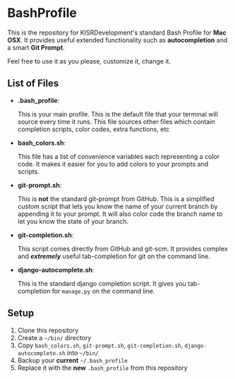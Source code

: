 BashProfile
===========

This is the repository for KISRDevelopment's standard
Bash Profile for **Mac OSX**. It provides useful
extended functionality such as **autocompletion**
and a smart **Git Prompt**.

Feel free to use it as you please, customize it, change it.

List of Files
-------------

* **.bash_profile**:

    This is your main profile.
    This is the default file that your
    terminal will source every time it runs. This file sources other
    files which contain completion scripts, color codes,
    extra functions, etc

* **bash_colors.sh**:

    This file has a list of convenience variables
    each representing a color code. It makes it easier
    for you to add colors to your prompts and scripts.

* **git-prompt.sh**:

    This is **not** the standard git-prompt from GitHub.
    This is a simplified custom script that lets you know the
    name of your current branch by appending it to your
    prompt. It will also color code the branch name
    to let you know the state of your branch.

* **git-completion.sh**:

    This script comes directly from GitHub and git-scm.
    It provides complex and ***extremely*** useful tab-completion
    for git on the command line.

* **django-autocomplete.sh**:

    This is the standard django completion script.
    It gives you tab-completion for ``manage.py``
    on the command line.

Setup
-----

1. Clone this repository
2. Create a ``~/bin/`` directory
3. Copy ``bash_colors.sh``,
    ``git-prompt.sh``,
    ``git-completion.sh``,
    ``django-autocomplete.sh``
    into ``~/bin/``
4.  Backup your **current** ``~/.bash_profile``
5.  Replace it with the **new**
    ``.bash_profile`` from this repository
